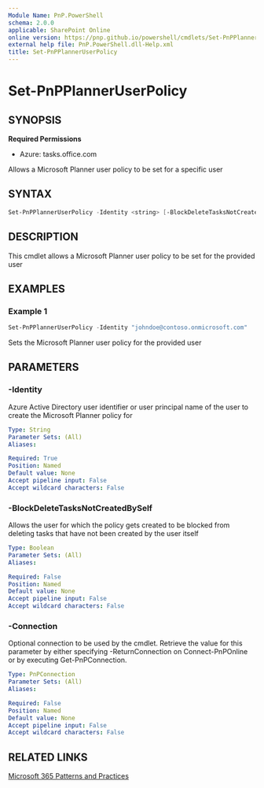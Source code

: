 ```yaml
---
Module Name: PnP.PowerShell
schema: 2.0.0
applicable: SharePoint Online
online version: https://pnp.github.io/powershell/cmdlets/Set-PnPPlannerUserPolicy.html
external help file: PnP.PowerShell.dll-Help.xml
title: Set-PnPPlannerUserPolicy
---
```

  
# Set-PnPPlannerUserPolicy

## SYNOPSIS

**Required Permissions**

* Azure: tasks.office.com

Allows a Microsoft Planner user policy to be set for a specific user

## SYNTAX

```powershell
Set-PnPPlannerUserPolicy -Identity <string> [-BlockDeleteTasksNotCreatedBySelf <boolean>] [-Connection <PnPConnection>] 
```

## DESCRIPTION
This cmdlet allows a Microsoft Planner user policy to be set for the provided user

## EXAMPLES

### Example 1
```powershell
Set-PnPPlannerUserPolicy -Identity "johndoe@contoso.onmicrosoft.com"
```
Sets the Microsoft Planner user policy for the provided user

## PARAMETERS

### -Identity
Azure Active Directory user identifier or user principal name of the user to create the Microsoft Planner policy for

```yaml
Type: String
Parameter Sets: (All)
Aliases:

Required: True
Position: Named
Default value: None
Accept pipeline input: False
Accept wildcard characters: False
```

### -BlockDeleteTasksNotCreatedBySelf
Allows the user for which the policy gets created to be blocked from deleting tasks that have not been created by the user itself

```yaml
Type: Boolean
Parameter Sets: (All)
Aliases:

Required: False
Position: Named
Default value: None
Accept pipeline input: False
Accept wildcard characters: False
```

### -Connection
Optional connection to be used by the cmdlet.
Retrieve the value for this parameter by either specifying -ReturnConnection on Connect-PnPOnline or by executing Get-PnPConnection.

```yaml
Type: PnPConnection
Parameter Sets: (All)
Aliases:

Required: False
Position: Named
Default value: None
Accept pipeline input: False
Accept wildcard characters: False
```

## RELATED LINKS

[Microsoft 365 Patterns and Practices](https://aka.ms/m365pnp)